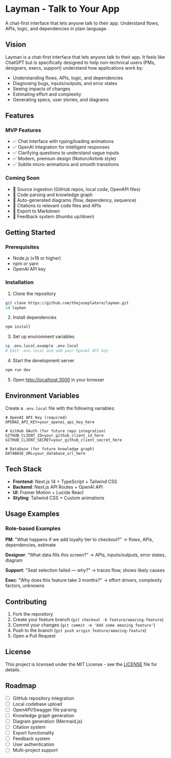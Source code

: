 # Layman - Talk to Your App

A chat-first interface that lets anyone talk to their app. Understand flows, APIs, logic, and dependencies in plain language.

## Vision

Layman is a chat-first interface that lets anyone talk to their app. It feels like ChatGPT but is specifically designed to help non-technical users (PMs, designers, execs, support) understand how applications work by:

- Understanding flows, APIs, logic, and dependencies
- Diagnosing bugs, inputs/outputs, and error states
- Seeing impacts of changes
- Estimating effort and complexity
- Generating specs, user stories, and diagrams

## Features

### MVP Features
- ✅ Chat interface with typing/loading animations
- ✅ OpenAI integration for intelligent responses
- ✅ Clarifying questions to understand vague inputs
- ✅ Modern, premium design (Notion/Airbnb style)
- ✅ Subtle micro-animations and smooth transitions

### Coming Soon
- 🔄 Source ingestion (GitHub repos, local code, OpenAPI files)
- 🔄 Code parsing and knowledge graph
- 🔄 Auto-generated diagrams (flow, dependency, sequence)
- 🔄 Citations to relevant code files and APIs
- 🔄 Export to Markdown
- 🔄 Feedback system (thumbs up/down)

## Getting Started

### Prerequisites

- Node.js (v18 or higher)
- npm or yarn
- OpenAI API key

### Installation

1. Clone the repository
```bash
git clone https://github.com/thejoseplatero/layman.git
cd layman
```

2. Install dependencies
```bash
npm install
```

3. Set up environment variables
```bash
cp .env.local.example .env.local
# Edit .env.local and add your OpenAI API key
```

4. Start the development server
```bash
npm run dev
```

5. Open [http://localhost:3000](http://localhost:3000) in your browser

## Environment Variables

Create a `.env.local` file with the following variables:

```env
# OpenAI API Key (required)
OPENAI_API_KEY=your_openai_api_key_here

# GitHub OAuth (for future repo integration)
GITHUB_CLIENT_ID=your_github_client_id_here
GITHUB_CLIENT_SECRET=your_github_client_secret_here

# Database (for future knowledge graph)
DATABASE_URL=your_database_url_here
```

## Tech Stack

- **Frontend**: Next.js 14 + TypeScript + Tailwind CSS
- **Backend**: Next.js API Routes + OpenAI API
- **UI**: Framer Motion + Lucide React
- **Styling**: Tailwind CSS + Custom animations

## Usage Examples

### Role-based Examples

**PM**: "What happens if we add loyalty tier to checkout?" 
→ flows, APIs, dependencies, estimate

**Designer**: "What data fills this screen?" 
→ APIs, inputs/outputs, error states, diagram

**Support**: "Seat selection failed — why?" 
→ traces flow, shows likely causes

**Exec**: "Why does this feature take 3 months?" 
→ effort drivers, complexity factors, unknowns

## Contributing

1. Fork the repository
2. Create your feature branch (`git checkout -b feature/amazing-feature`)
3. Commit your changes (`git commit -m 'Add some amazing feature'`)
4. Push to the branch (`git push origin feature/amazing-feature`)
5. Open a Pull Request

## License

This project is licensed under the MIT License - see the [LICENSE](LICENSE) file for details.

## Roadmap

- [ ] GitHub repository integration
- [ ] Local codebase upload
- [ ] OpenAPI/Swagger file parsing
- [ ] Knowledge graph generation
- [ ] Diagram generation (Mermaid.js)
- [ ] Citation system
- [ ] Export functionality
- [ ] Feedback system
- [ ] User authentication
- [ ] Multi-project support
